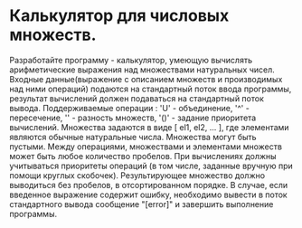 # Калькулятор для числовых множеств.

Разработайте программу - калькулятор, умеющую вычислять арифметические выражения над множествами натуральных чисел. Входные данные(выражение с описанием множеств и производимых над ними операций) подаются на стандартный поток ввода программы, результат вычислений должен подаваться на стандартный поток вывода. Поддерживаемые операции : 'U' - объединение, '^' - пересечение, '\' - разность множеств, '()' - задание приоритета вычислений. Множества задаются в виде [ el1, el2, ... ], где элементами являются обычные натуральные числа. Множества могут быть пустыми. Между операциями, множествами и элементами множеств может быть любое количество пробелов. При вычислениях должны учитываться приоритеты операций (в том числе, заданные вручную при помощи круглых скобочек). Результирующее множество должно выводиться без пробелов, в отсортированном порядке. В случае, если введенное выражение содержит ошибку, необходимо вывести в поток стандартного вывода сообщение "[error]" и завершить выполнение программы.
